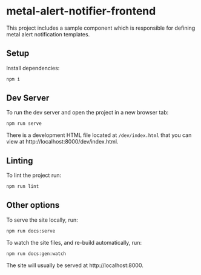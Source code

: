 # metal-alert-notifier-frontend

This project includes a sample component which is responsible for defining metal alert
notification templates.

## Setup

Install dependencies:

```bash
npm i
```
## Dev Server

To run the dev server and open the project in a new browser tab:

```bash
npm run serve
```

There is a development HTML file located at `/dev/index.html` that you can view at http://localhost:8000/dev/index.html.


## Linting

To lint the project run:

```bash
npm run lint
```

## Other options

To serve the site locally, run:

```bash
npm run docs:serve
```

To watch the site files, and re-build automatically, run:

```bash
npm run docs:gen:watch
```

The site will usually be served at http://localhost:8000.
